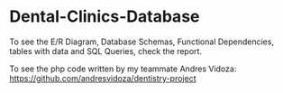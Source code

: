 # Dental-Clinics-Database
To see the E/R Diagram, Database Schemas, Functional Dependencies, tables with data and SQL Queries, check the report.

To see the php code written by my teammate Andres Vidoza:
https://github.com/andresvidoza/dentistry-project
